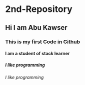 # 2nd-Repository
## Hi I am Abu Kawser
### This is my first Code in Github
#### I am a student of stack learner
##### I like programming
###### I like programming
